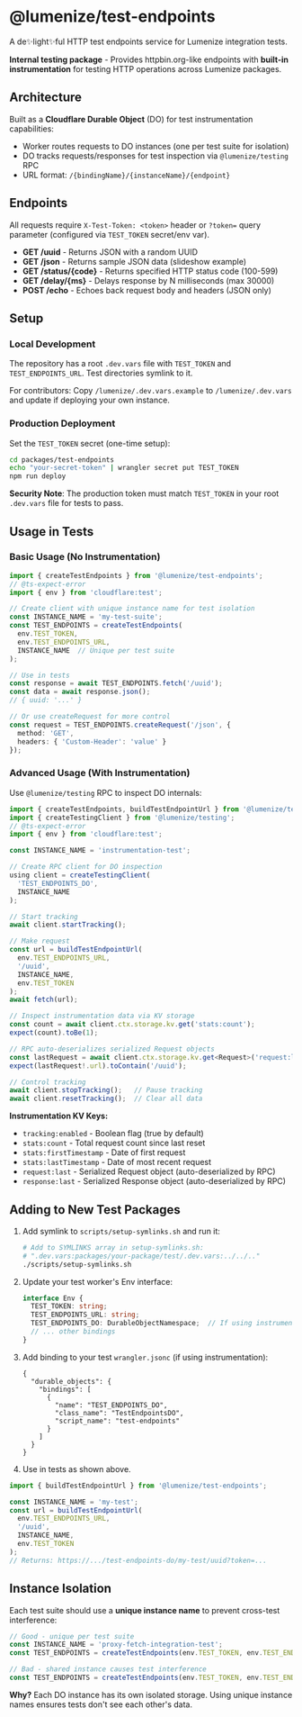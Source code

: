 # @lumenize/test-endpoints

A de✨light✨ful HTTP test endpoints service for Lumenize integration tests.

**Internal testing package** - Provides httpbin.org-like endpoints with **built-in instrumentation** for testing HTTP operations across Lumenize packages.

## Architecture

Built as a **Cloudflare Durable Object** (DO) for test instrumentation capabilities:
- Worker routes requests to DO instances (one per test suite for isolation)
- DO tracks requests/responses for test inspection via `@lumenize/testing` RPC
- URL format: `/{bindingName}/{instanceName}/{endpoint}`

## Endpoints

All requests require `X-Test-Token: <token>` header or `?token=` query parameter (configured via `TEST_TOKEN` secret/env var).

- **GET /uuid** - Returns JSON with a random UUID
- **GET /json** - Returns sample JSON data (slideshow example)
- **GET /status/{code}** - Returns specified HTTP status code (100-599)
- **GET /delay/{ms}** - Delays response by N milliseconds (max 30000)
- **POST /echo** - Echoes back request body and headers (JSON only)

## Setup

### Local Development

The repository has a root `.dev.vars` file with `TEST_TOKEN` and `TEST_ENDPOINTS_URL`. Test directories symlink to it.

For contributors: Copy `/lumenize/.dev.vars.example` to `/lumenize/.dev.vars` and update if deploying your own instance.

### Production Deployment

Set the `TEST_TOKEN` secret (one-time setup):

```bash
cd packages/test-endpoints
echo "your-secret-token" | wrangler secret put TEST_TOKEN
npm run deploy
```

**Security Note**: The production token must match `TEST_TOKEN` in your root `.dev.vars` file for tests to pass.

## Usage in Tests

### Basic Usage (No Instrumentation)

```typescript
import { createTestEndpoints } from '@lumenize/test-endpoints';
// @ts-expect-error
import { env } from 'cloudflare:test';

// Create client with unique instance name for test isolation
const INSTANCE_NAME = 'my-test-suite';
const TEST_ENDPOINTS = createTestEndpoints(
  env.TEST_TOKEN, 
  env.TEST_ENDPOINTS_URL,
  INSTANCE_NAME  // Unique per test suite
);

// Use in tests
const response = await TEST_ENDPOINTS.fetch('/uuid');
const data = await response.json();
// { uuid: '...' }

// Or use createRequest for more control
const request = TEST_ENDPOINTS.createRequest('/json', {
  method: 'GET',
  headers: { 'Custom-Header': 'value' }
});
```

### Advanced Usage (With Instrumentation)

Use `@lumenize/testing` RPC to inspect DO internals:

```typescript
import { createTestEndpoints, buildTestEndpointUrl } from '@lumenize/test-endpoints';
import { createTestingClient } from '@lumenize/testing';
// @ts-expect-error
import { env } from 'cloudflare:test';

const INSTANCE_NAME = 'instrumentation-test';

// Create RPC client for DO inspection
using client = createTestingClient(
  'TEST_ENDPOINTS_DO',
  INSTANCE_NAME
);

// Start tracking
await client.startTracking();

// Make request
const url = buildTestEndpointUrl(
  env.TEST_ENDPOINTS_URL,
  '/uuid',
  INSTANCE_NAME,
  env.TEST_TOKEN
);
await fetch(url);

// Inspect instrumentation data via KV storage
const count = await client.ctx.storage.kv.get('stats:count');
expect(count).toBe(1);

// RPC auto-deserializes serialized Request objects
const lastRequest = await client.ctx.storage.kv.get<Request>('request:last');
expect(lastRequest!.url).toContain('/uuid');

// Control tracking
await client.stopTracking();   // Pause tracking
await client.resetTracking();  // Clear all data
```

**Instrumentation KV Keys:**
- `tracking:enabled` - Boolean flag (true by default)
- `stats:count` - Total request count since last reset
- `stats:firstTimestamp` - Date of first request
- `stats:lastTimestamp` - Date of most recent request
- `request:last` - Serialized Request object (auto-deserialized by RPC)
- `response:last` - Serialized Response object (auto-deserialized by RPC)

## Adding to New Test Packages

1. Add symlink to `scripts/setup-symlinks.sh` and run it:
   ```bash
   # Add to SYMLINKS array in setup-symlinks.sh:
   # ".dev.vars:packages/your-package/test/.dev.vars:../../.."
   ./scripts/setup-symlinks.sh
   ```

2. Update your test worker's Env interface:
   ```typescript
   interface Env {
     TEST_TOKEN: string;
     TEST_ENDPOINTS_URL: string;
     TEST_ENDPOINTS_DO: DurableObjectNamespace;  // If using instrumentation
     // ... other bindings
   }
   ```

3. Add binding to your test `wrangler.jsonc` (if using instrumentation):
   ```jsonc
   {
     "durable_objects": {
       "bindings": [
         {
           "name": "TEST_ENDPOINTS_DO",
           "class_name": "TestEndpointsDO",
           "script_name": "test-endpoints"
         }
       ]
     }
   }
   ```

4. Use in tests as shown above.

```typescript
import { buildTestEndpointUrl } from '@lumenize/test-endpoints';

const INSTANCE_NAME = 'my-test';
const url = buildTestEndpointUrl(
  env.TEST_ENDPOINTS_URL,
  '/uuid',
  INSTANCE_NAME,
  env.TEST_TOKEN
);
// Returns: https://.../test-endpoints-do/my-test/uuid?token=...
```

## Instance Isolation

Each test suite should use a **unique instance name** to prevent cross-test interference:

```typescript
// Good - unique per test suite
const INSTANCE_NAME = 'proxy-fetch-integration-test';
const TEST_ENDPOINTS = createTestEndpoints(env.TEST_TOKEN, env.TEST_ENDPOINTS_URL, INSTANCE_NAME);

// Bad - shared instance causes test interference
const TEST_ENDPOINTS = createTestEndpoints(env.TEST_TOKEN, env.TEST_ENDPOINTS_URL, 'default');
```

**Why?** Each DO instance has its own isolated storage. Using unique instance names ensures tests don't see each other's data.

